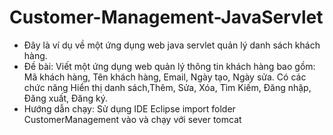# Customer-Management-JavaServlet

- Đây là ví dụ về một ứng dụng web java servlet quản lý danh sách khách hàng.
- Đề bài: Viết một ứng dụng web quản lý thông tin khách hàng bao gồm: Mã khách hàng, Tên khách hàng, Email, Ngày tạo, Ngày sửa. Có các chức năng Hiển thị danh sách,Thêm, Sửa, Xóa, Tìm Kiếm, Đăng nhập, Đăng xuất, Đăng ký.
- Hướng dẫn chạy: Sử dụng IDE Eclipse import folder CustomerManagement vào và chạy với sever tomcat
